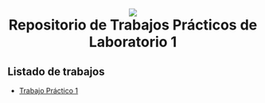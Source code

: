 <h1 align="center">
    <img src="http://www.lslutnfra.com/images/Logo_vector_horizontal_50x248.png">
    <br/>
    Repositorio de Trabajos Prácticos de Laboratorio 1
    <br>
</h1>

## Listado de trabajos
* [Trabajo Práctico 1](tp1/README.md)
